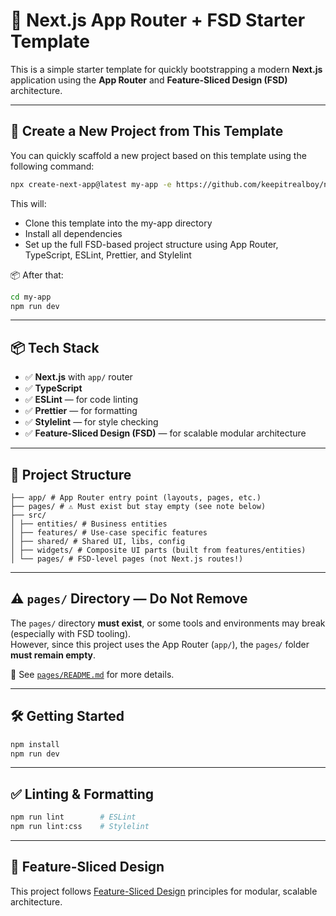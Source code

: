 # 🚀 Next.js App Router + FSD Starter Template

This is a simple starter template for quickly bootstrapping a modern **Next.js** application using the **App Router** and **Feature-Sliced Design (FSD)** architecture.

---

## 🚀 Create a New Project from This Template

You can quickly scaffold a new project based on this template using the following command:

```bash
npx create-next-app@latest my-app -e https://github.com/keepitrealboy/next-fsd-template
```

This will:

- Clone this template into the my-app directory
- Install all dependencies
- Set up the full FSD-based project structure using App Router, TypeScript, ESLint, Prettier, and Stylelint

📦 After that:

```bash
cd my-app
npm run dev
```

---

## 📦 Tech Stack

- ✅ **Next.js** with `app/` router
- ✅ **TypeScript**
- ✅ **ESLint** — for code linting
- ✅ **Prettier** — for formatting
- ✅ **Stylelint** — for style checking
- ✅ **Feature-Sliced Design (FSD)** — for scalable modular architecture

---

## 📁 Project Structure

```
├── app/ # App Router entry point (layouts, pages, etc.)
├── pages/ # ⚠️ Must exist but stay empty (see note below)
├── src/
│ ├── entities/ # Business entities
│ ├── features/ # Use-case specific features
│ ├── shared/ # Shared UI, libs, config
│ ├── widgets/ # Composite UI parts (built from features/entities)
│ └── pages/ # FSD-level pages (not Next.js routes!)
```

---

## ⚠️ `pages/` Directory — Do Not Remove

The `pages/` directory **must exist**, or some tools and environments may break (especially with FSD tooling).  
However, since this project uses the App Router (`app/`), the `pages/` folder **must remain empty**.

📄 See [`pages/README.md`](./pages/README.md) for more details.

---

## 🛠 Getting Started

```bash
npm install
npm run dev
```

---

## ✅ Linting & Formatting

```bash
npm run lint        # ESLint
npm run lint:css    # Stylelint
```

---

## 🧩 Feature-Sliced Design

This project follows [Feature-Sliced Design](https://feature-sliced.github.io/documentation/) principles for modular, scalable architecture.

